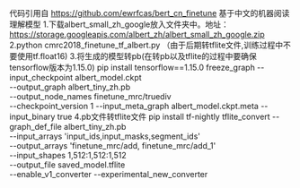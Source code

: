 代码引用自 https://github.com/ewrfcas/bert_cn_finetune
基于中文的机器阅读理解模型
1.下载albert_small_zh_google放入文件夹中。地址：https://storage.googleapis.com/albert_zh/albert_small_zh_google.zip
2.python cmrc2018_finetune_tf_albert.py （由于后期转tflite文件,训练过程中不要使用tf.float16)
3.将生成的模型转pb(在转pb以及tflite的过程中要确保tensorflow版本为1.15.0)
pip install tensorflow==1.15.0
freeze_graph --input_checkpoint albert_model.ckpt \
             --output_graph albert_tiny_zh.pb \
             --output_node_names finetune_mrc/truediv \
             --checkpoint_version 1 --input_meta_graph albert_model.ckpt.meta --input_binary true
4.pb文件转tflite文件
pip install tf-nightly
tflite_convert --graph_def_file albert_tiny_zh.pb \
               --input_arrays 'input_ids,input_masks,segment_ids' \
               --output_arrays 'finetune_mrc/add, finetune_mrc/add_1'\
               --input_shapes 1,512:1,512:1,512 \
               --output_file saved_model.tflite \
               --enable_v1_converter --experimental_new_converter
               
